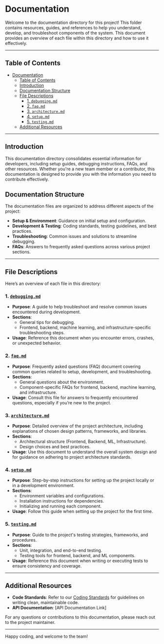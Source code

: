 # Documentation

Welcome to the documentation directory for this project! This folder contains resources, guides, and references to help you understand, develop, and troubleshoot components of the system. This document provides an overview of each file within this directory and how to use it effectively.

---

## Table of Contents

- [Documentation](#documentation)
  - [Table of Contents](#table-of-contents)
  - [Introduction](#introduction)
  - [Documentation Structure](#documentation-structure)
  - [File Descriptions](#file-descriptions)
    - [1. `debugging.md`](#1-debuggingmd)
    - [2. `faq.md`](#2-faqmd)
    - [3. `architecture.md`](#3-architecturemd)
    - [4. `setup.md`](#4-setupmd)
    - [5. `testing.md`](#5-testingmd)
  - [Additional Resources](#additional-resources)

---

## Introduction

This documentation directory consolidates essential information for developers, including setup guides, debugging instructions, FAQs, and other resources. Whether you're a new team member or a contributor, this documentation is designed to provide you with the information you need to contribute effectively.

## Documentation Structure

The documentation files are organized to address different aspects of the project:

- **Setup & Environment**: Guidance on initial setup and configuration.
- **Development & Testing**: Coding standards, testing guidelines, and best practices.
- **Troubleshooting**: Common issues and solutions to streamline debugging.
- **FAQs**: Answers to frequently asked questions across various project sections.

---

## File Descriptions

Here’s an overview of each file in this directory:

### 1. [`debugging.md`](./guide/debugging.md)

- **Purpose**: A guide to help troubleshoot and resolve common issues encountered during development.
- **Sections**:
  - General tips for debugging.
  - Frontend, backend, machine learning, and infrastructure-specific troubleshooting steps.
- **Usage**: Reference this document when you encounter errors, crashes, or unexpected behavior.

### 2. [`faq.md`](./guide/faq.md)

- **Purpose**: Frequently asked questions (FAQ) document covering common queries related to setup, development, and troubleshooting.
- **Sections**:
  - General questions about the environment.
  - Component-specific FAQs for frontend, backend, machine learning, and infrastructure.
- **Usage**: Consult this file for answers to frequently encountered questions, especially if you’re new to the project.

### 3. [`architecture.md`](./architecture.md)

- **Purpose**: Detailed overview of the project architecture, including explanations of chosen design patterns, frameworks, and libraries.
- **Sections**:
  - Architectural structure (Frontend, Backend, ML, Infrastructure).
  - Design choices and best practices.
- **Usage**: Use this document to understand the overall system design and for guidance on adhering to project architecture standards.

### 4. [`setup.md`](./guide/setup.md)

- **Purpose**: Step-by-step instructions for setting up the project locally or in a development environment.
- **Sections**:
  - Environment variables and configurations.
  - Installation instructions for dependencies.
  - Initializing and running each component.
- **Usage**: Follow this guide when setting up the project for the first time.

### 5. [`testing.md`](./guide/testing.md)

- **Purpose**: Guide to the project's testing strategies, frameworks, and procedures.
- **Sections**:
  - Unit, integration, and end-to-end testing.
  - Testing tools for frontend, backend, and ML components.
- **Usage**: Reference this document when writing or executing tests to ensure consistency and coverage.

---

## Additional Resources

- **Code Standards**: Refer to our [Coding Standards](./coding_standards.md) for guidelines on writing clean, maintainable code.
- **API Documentation**: [API Documentation Link]

For any questions or contributions to this documentation, please reach out to the project maintainer.

---

Happy coding, and welcome to the team!
